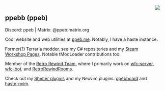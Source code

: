 <img align="right" src="https://github-readme-stats.vercel.app/api/top-langs/?username=ppebb&hide_border=true&count_private=true&theme=tokyonight">

## ppebb (ppeb)
Discord: ppeb | Matrix: @ppeb:matrix.org

Cool website and web utilities at [ppeb.me](https://ppeb.me). Notably, I have a haste instance.

Former(?) Terraria modder, see my C# repositories and my [Steam Workshop Pages](https://steamcommunity.com/id/ppeb/myworkshopfiles/?appid=1281930). Notable tModLoader contributions too.

Member of the [Retro Rewind Team](https://github.com/Retro-Rewind-Team), where I primarily work on [wfc-server](https://github.com/Retro-Rewind-Team/wfc-server), [wfc-bot](https://github.com/Retro-Rewind-Team/wfc-bot), and [RetroRewindRooms](https://github.com/Retro-Rewind-Team/RetroRewindRooms).

Check out my [Shelter plugins](https://github.com/ppebb/shelter-plugins) and my Neovim plugins: [ppebboard](https://github.com/ppebb/ppebboard) and [haste-nvim](https://github.com/ppebb/haste-nvim).

